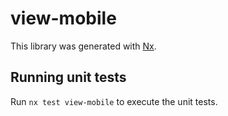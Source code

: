 # view-mobile

This library was generated with [Nx](https://nx.dev).

## Running unit tests

Run `nx test view-mobile` to execute the unit tests.
